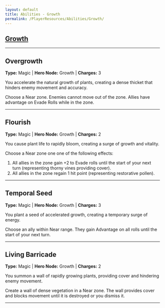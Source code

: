 ```yaml
---
layout: default
title: Abilities - Growth
permalink: /PlayerResources/Abilities/Growth/
---
```

## [Growth](#Growth)

------------------------------------------------
## Overgrowth
**Type:** Magic
 | **Hero Node:** Growth
 | **Charges:** 3

You accelerate the natural growth of plants, creating a dense thicket that hinders enemy movement and accuracy.

Choose a Near zone. Enemies cannot move out of the zone. Allies have advantage on Evade Rolls while in the zone.

------------------------------------------------
## Flourish
**Type:** Magic
 | **Hero Node:** Growth
 | **Charges:** 2

You cause plant life to rapidly bloom, creating a surge of growth and vitality.

Choose a Near zone one one of the following effects:

1. All allies in the zone gain +2 to Evade rolls until the start of your next turn (representing thorny vines providing cover).
2. All allies in the zone regain 1 hit point (representing restorative pollen).

------------------------------------------------
## Temporal Seed
**Type:** Magic
 | **Hero Node:** Growth
 | **Charges:** 3

You plant a seed of accelerated growth, creating a temporary surge of energy.

Choose an ally within Near range. They gain Advantage on all rolls until the start of your next turn.

------------------------------------------------
## Living Barricade
**Type:** Magic
 | **Hero Node:** Growth
 | **Charges:** 2

You summon a wall of rapidly growing plants, providing cover and hindering enemy movement.

Create a wall of dense vegetation in a Near zone. The wall provides cover and blocks movement until it is destroyed or you dismiss it.

------------------------------------------------

